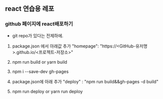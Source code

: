 ## react 연습용 레포

### github 페이지에 react배포하기
- git repo가 있다는 전제하에. 
1. package.json 에서 아래값 추가
"homepage": "https://<GitHub-유저명>.github.io/<프로젝트-저장소>"

2. npm run build or yarn build 

3. npm i --save-dev gh-pages 

4. package.json에 아래 추가
"deploy" : "npm run build&&gh-pages -d build"

5. npm run deploy or yarn run deploy 
